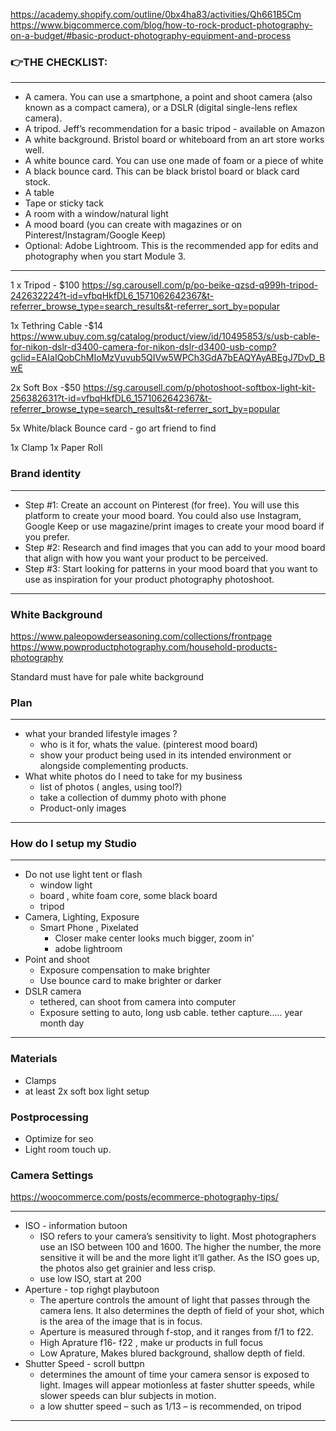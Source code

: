 https://academy.shopify.com/outline/0bx4ha83/activities/Qh661B5Cm
https://www.bigcommerce.com/blog/how-to-rock-product-photography-on-a-budget/#basic-product-photography-equipment-and-process

### 👉THE CHECKLIST:
***
- A camera. You can use a smartphone, a point and shoot camera (also known as a compact camera), or a DSLR (digital single-lens reflex camera). 
- A tripod. Jeff’s recommendation for a basic tripod - available on Amazon
- A white background. Bristol board or whiteboard from an art store works well.
- A white bounce card. You can use one made of foam or a piece of white 
- A black bounce card. This can be black bristol board or black card stock.
- A table
- Tape or sticky tack
- A room with a window/natural light
- A mood board (you can create with magazines or on Pinterest/Instagram/Google Keep)
- Optional: Adobe Lightroom. This is the recommended app for edits and photography when you start Module 3.
***


1 x Tripod - $100
https://sg.carousell.com/p/po-beike-qzsd-q999h-tripod-242632224?t-id=vfbqHkfDL6_1571062642367&t-referrer_browse_type=search_results&t-referrer_sort_by=popular

1x Tethring Cable -$14
https://www.ubuy.com.sg/catalog/product/view/id/10495853/s/usb-cable-for-nikon-dslr-d3400-camera-for-nikon-dslr-d3400-usb-comp?gclid=EAIaIQobChMIoMzVuvub5QIVw5WPCh3GdA7bEAQYAyABEgJ7DvD_BwE

2x Soft Box -$50
https://sg.carousell.com/p/photoshoot-softbox-light-kit-256382631?t-id=vfbqHkfDL6_1571062642367&t-referrer_browse_type=search_results&t-referrer_sort_by=popular

5x White/black Bounce card - go art friend to find 

1x Clamp 
1x Paper Roll
### Brand identity
***
- Step #1: Create an account on Pinterest (for free). You will use this platform to create your mood board. You could also use Instagram, Google Keep or use magazine/print images to create your mood board if you prefer. 
- Step #2: Research and find images that you can add to your mood board that align with how you want your product to be perceived.
- Step #3: Start looking for patterns in your mood board that you want to use as inspiration for your product photography photoshoot.
***

### White Background
https://www.paleopowderseasoning.com/collections/frontpage
https://www.powproductphotography.com/household-products-photography

Standard must have for pale white background

### Plan
***
- what your branded lifestyle images ?
  - who is it for, whats the value. (pinterest mood board)
  - show your product being used in its intended environment or alongside complementing products.
- What white photos do I need to take for my business
  - list of photos ( angles, using tool?)
  - take a collection of dummy photo with phone
  - Product-only images
***

### How do I setup my Studio
***
- Do not use light tent or flash
  - window light
  - board , white foam core, some black board
  - tripod
- Camera, Lighting, Exposure
  - Smart Phone , Pixelated
    - Closer make center looks much bigger, zoom in'
    - adobe lightroom
- Point and shoot 
  - Exposure compensation to make brighter
  - Use bounce card to make brighter or darker
- DSLR camera
  - tethered, can shoot from camera into computer
  - Exposure setting to auto, long usb cable. tether capture..... year month day
  
***
### Materials
- Clamps
- at least 2x soft box light setup

### Postprocessing
- Optimize for seo
- Light room touch up.

### Camera Settings
https://woocommerce.com/posts/ecommerce-photography-tips/  
***
- ISO - information butoon
  - ISO refers to your camera’s sensitivity to light. Most photographers use an ISO between 100 and 1600. The higher the number, the more sensitive it will be and the more light it’ll gather. As the ISO goes up, the photos also get grainier and less crisp.
  - use low ISO, start at 200
- Aperture - top righgt playbutoon
  - The aperture controls the amount of light that passes through the camera lens. It also determines the depth of field of your shot, which is the area of the image that is in focus.
  - Aperture is measured through f-stop, and it ranges from f/1 to f22. 
  - High Aprature f16- f22 , make ur products in full focus
  - Low Aprature, Makes blured background, shallow depth of field. 
- Shutter Speed - scroll buttpn
  -  determines the amount of time your camera sensor is exposed to light. Images will appear motionless at faster shutter speeds, while slower speeds can blur subjects in motion.
  - a low shutter speed – such as 1/13 – is recommended, on tripod
***
